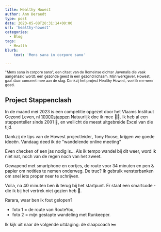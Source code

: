 ```yaml
---
title: Healthy Howest
author: Ann Deraedt
type: post
date: 2023-05-08T20:31:14+00:00
url: 'healthy-howest'
categories: 
  - Blog
tags:
  - Health
blurb:
    text: 'Mens sana in corpore sano'

---
```

<small>"Mens sana in corpore sano", een citaat van de Romeinse dichter Juvenalis die vaak aangehaald wordt: een gezonde geest in een gezond lichaam. Mijn werkgever, Howest, gaat daar concreet mee aan de slag. Dankzij het project Healthy Howest, voel ik me weer goed.</small>

## Project Stappenclash
In de maand mei 2023 is een competitie opgezet door het Vlaams Instituut Gezond Leven, nl [10000stappen](https://app.10000stappen.gezondleven.be/route/detail/no-steps-no-glory-2023)
Natuurlijk doe ik mee 💪🏼. Ik heb al een stappenteller sinds 2001 🤭, en wellicht de meest uitgebreide Excel van die tijd.

Dankzij de tips van de Howest projectleider, Tony Roose, krijgen we goede ideeën.
Vandaag deed ik de "wandelende online meeting"

<content-image src="/img/20230508-hetweer.jpg" alt="controle van de weersomstandigheden"></content-image>
Even checken of een jas nodig is... Als ik tempo wandel bij dit weer, word ik niet nat, noch van de regen noch van het zweet.

<content-image src="/img/20230508-startwandelen.png" alt="klaar voor een online meeting"></content-image>
Gewapend met smartphone en oortjes, de route voor 34 minuten en pen & papier om notities te nemen onderweg.
De truc? Ik gebruik vensterbanken om snel iets proper neer te schrijven.

<content-image src="/img/20230508-eindwandelen.jpg" alt="blad met notities en 4800 stappen meer"></content-image>
Voila, na 40 minuten ben ik terug bij het startpunt. Er staat een smartcode - die ik bij het vertrek niet gezien heb 🙈.

<content-image src="/img/20230508-routeyou.png" alt="routeyou"></content-image>
<content-image src="/img/20230508-runkeeper.png" alt="runkeeper"></content-image>
Rarara, waar ben ik fout gelopen? 
- foto 1 =  de route van RouteYou, 
- foto 2 = mijn gestapte wandeling met Runkeeper.

Ik kijk uit naar de volgende uitdaging: de slaapcoach 🛏